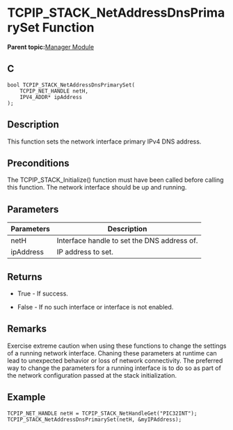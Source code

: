 # TCPIP\_STACK\_NetAddressDnsPrimarySet Function

**Parent topic:**[Manager Module](GUID-B37C4F4C-DC2D-48D9-9909-AACBA987B57A.md)

## C

```
bool TCPIP_STACK_NetAddressDnsPrimarySet(
    TCPIP_NET_HANDLE netH, 
    IPV4_ADDR* ipAddress
);
```

## Description

This function sets the network interface primary IPv4 DNS address.

## Preconditions

The TCPIP\_STACK\_Initialize\(\) function must have been called before calling this function. The network interface should be up and running.

## Parameters

|Parameters|Description|
|----------|-----------|
|netH|Interface handle to set the DNS address of.|
|ipAddress|IP address to set.|

## Returns

-   True - If success.

-   False - If no such interface or interface is not enabled.


## Remarks

Exercise extreme caution when using these functions to change the settings of a running network interface. Chaning these parameters at runtime can lead to unexpected behavior or loss of network connectivity. The preferred way to change the parameters for a running interface is to do so as part of the network configuration passed at the stack initialization.

## Example

```
TCPIP_NET_HANDLE netH = TCPIP_STACK_NetHandleGet("PIC32INT");
TCPIP_STACK_NetAddressDnsPrimarySet(netH, &myIPAddress);
```


